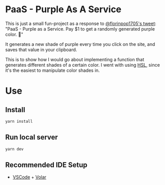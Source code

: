# PaaS - Purple As A Service

This is just a small fun-project as a response to [@florinpop1705's tweet](https://twitter.com/florinpop1705/status/1455412349058306048): "PaaS - Purple as a Service. Pay $1 to get a randomly generated purple color. 💜"

It generates a new shade of purple every time you click on the site, and saves that value in your clipboard.

This is to show how I would go about implementing a function that generates different shades of a certain color.
I went with using [HSL](<https://developer.mozilla.org/en-US/docs/Web/CSS/color_value/hsl()>), since it's the easiest to manipulate color shades in.

# Use

## Install

```bash
yarn install
```

## Run local server

```bash
yarn dev
```

## Recommended IDE Setup

-   [VSCode](https://code.visualstudio.com/) + [Volar](https://marketplace.visualstudio.com/items?itemName=johnsoncodehk.volar)

